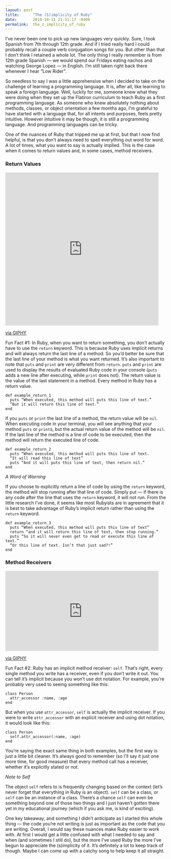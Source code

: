 ```yaml
---
layout: post
title:      "The (S)implicity of Ruby"
date:       2018-10-11 21:51:17 -0400
permalink:  the_s_implicity_of_ruby
---
```



I’ve never been one to pick up new languages very quickly. Sure, I took Spanish from 7th through 12th grade. And if I tried really hard I could probably recall a couple verb conjugation songs for you. But other than that I don’t think I retained a whole lot. The only thing I really remember is from 12th grade Spanish — we would spend our Fridays eating nachos and watching George Lopez — in English. I’m still taken right back there whenever I hear “Low Rider”. 

So needless to say I was a little apprehensive when I decided to take on the challenge of learning a programming language. It is, after all, like learning to speak a foreign language. Well, luckily for me, someone knew what they were doing when they set up the Flatiron curriculum to teach Ruby as a first programming language. As someone who knew absolutely nothing about methods, classes, or object orientation a few months ago, I’m grateful to have started with a language that, for all intents and purposes, feels pretty intuitive. However intuitive it may be though, it is still a programming language. And programming languages can be tricky.

One of the nuances of Ruby that tripped me up at first, but that I now find helpful, is that you don’t always need to spell everything out word for word. A lot of times, what you want to say is actually implied. This is the case when it comes to return values and, in some cases, method receivers.

### Return Values

<iframe src="https://giphy.com/embed/C9pYsj3Lk0ET0Y9JUu" width="480" height="480" frameBorder="0" class="giphy-embed" allowFullScreen></iframe><p><a href="https://giphy.com/gifs/cbc-schittscreek-schitts-creek-C9pYsj3Lk0ET0Y9JUu">via GIPHY</a></p>

Fun Fact #1: In Ruby, when you want to return something, you don’t actually have to use the `return` keyword. This is because Ruby uses implicit returns and will always return the last line of a method. So you’d better be sure that the last line of your method is what you want returned. It’s also important to note that `puts` and `print` are very different from `return`. `puts` and `print` are used to display the results of evaluated Ruby code in your console (`puts` adds a new line after executing, while `print` does not). The return value is the value of the last statement in a method. Every method in Ruby has a return value.

```
def example_return_1
  puts “When executed, this method will puts this line of text.”
  “But it will return this line of text.”
end
```

If you `puts` or `print` the last line of a method, the return value will be `nil`. When executing code in your terminal, you will see anything that your method `puts` or `print`s, but the actual return value of the method will be `nil`. If the last line of the method is a line of code to be executed, then the method will return the executed line of code.

```
def example_return_2
  puts “When executed, this method will puts this line of text.
  “It will read this line of text”
  puts “And it will puts this line of text, then return nil.”
end
```



*A Word of Warning*

If you choose to explicitly return a line of code by using the `return` keyword, the method will stop running after that line of code. Simply put — if there is any code after the line that uses the `return` keyword, it will not run. From the little research I’ve done, it seems like most Rubyists are in agreement that it is best to take advantage of Ruby’s implicit return rather than using the `return` keyword.

```
def example_return_3
  puts “When executed, this method will puts this line of text”
  return “and it will return this line of text, then stop running.”
  puts “So it will never even get to read or execute this line of text.”
  “Or this line of text. Isn’t that just sad?!”
end
```


### Method Receivers

<iframe src="https://giphy.com/embed/w2KHfIlI3V7bi" width="480" height="251" frameBorder="0" class="giphy-embed" allowFullScreen></iframe><p><a href="https://giphy.com/gifs/baby-make-austin-w2KHfIlI3V7bi">via GIPHY</a></p>

Fun Fact #2: Ruby has an implicit method receiver: `self`. That’s right, every single method you write has a receiver, even if you don’t write it out. You can tell it’s implicit because you won’t use dot notation. For example, you’re probably very used to seeing something like this:

```
class Person
  attr_accessor :name, :age
end
```

But when you use `attr_accessor`, `self` is actually the implicit receiver. If you were to write `attr_accessor` with an explicit receiver and using dot notation, it would look like this:

```
class Person
  self.attr_accessor(:name, :age)
end
```

You’re saying the exact same thing in both examples, but the first way is just a little bit cleaner. It’s always good to remember (so I'll say it just one more time, for good measure) that every method call has a receiver, whether it’s explicitly stated or not.


*Note to Self*

The object `self` refers to is frequently changing based on the context (let’s never forget that everything in Ruby is an object). `self` can be a class, or `self` can be an instance of a class. There’s a chance `self` can even be something beyond one of those two things and I just haven’t gotten there yet in my educational journey (which if you ask me, is kind of exciting).


One key takeaway, and something I didn’t anticipate as I started this whole thing — the code you’re not writing is just as important as the code that you are writing. Overall, I would say these nuances make Ruby easier to work with. At first I would get a little confused with what I needed to say and when (and sometimes I still do), but the more I’ve used Ruby the more I’ve begun to appreciate the (s)implicity of it. It’s definitely a lot to keep track of though. Maybe I can come up with a catchy song to help keep it all straight.
